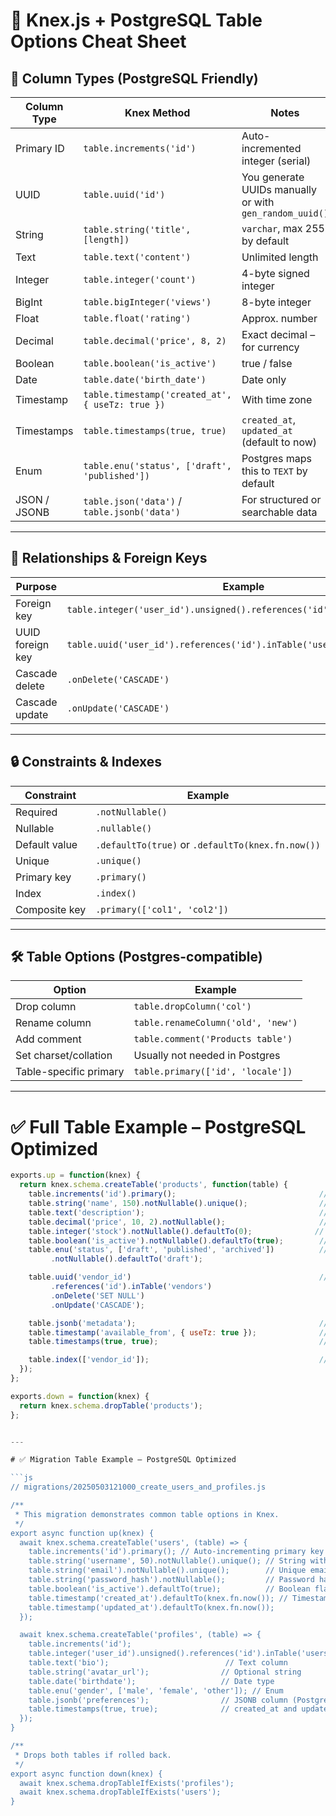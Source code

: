 # 🧠 Knex.js + PostgreSQL Table Options Cheat Sheet

## 🧾 Column Types (PostgreSQL Friendly)

| Column Type  | Knex Method                                      | Notes                                                   |
| ------------ | ------------------------------------------------ | ------------------------------------------------------- |
| Primary ID   | `table.increments('id')`                         | Auto-incremented integer (serial)                       |
| UUID         | `table.uuid('id')`                               | You generate UUIDs manually or with `gen_random_uuid()` |
| String       | `table.string('title', [length])`                | `varchar`, max 255 by default                           |
| Text         | `table.text('content')`                          | Unlimited length                                        |
| Integer      | `table.integer('count')`                         | 4-byte signed integer                                   |
| BigInt       | `table.bigInteger('views')`                      | 8-byte integer                                          |
| Float        | `table.float('rating')`                          | Approx. number                                          |
| Decimal      | `table.decimal('price', 8, 2)`                   | Exact decimal – for currency                            |
| Boolean      | `table.boolean('is_active')`                     | true / false                                            |
| Date         | `table.date('birth_date')`                       | Date only                                               |
| Timestamp    | `table.timestamp('created_at', { useTz: true })` | With time zone                                          |
| Timestamps   | `table.timestamps(true, true)`                   | `created_at`, `updated_at` (default to now)             |
| Enum         | `table.enu('status', ['draft', 'published'])`    | Postgres maps this to `TEXT` by default                 |
| JSON / JSONB | `table.json('data')` / `table.jsonb('data')`     | For structured or searchable data                       |

---

## 🔗 Relationships & Foreign Keys

| Purpose          | Example                                                                 |
| ---------------- | ----------------------------------------------------------------------- |
| Foreign key      | `table.integer('user_id').unsigned().references('id').inTable('users')` |
| UUID foreign key | `table.uuid('user_id').references('id').inTable('users')`               |
| Cascade delete   | `.onDelete('CASCADE')`                                                  |
| Cascade update   | `.onUpdate('CASCADE')`                                                  |

---

## 🔒 Constraints & Indexes

| Constraint    | Example                                           |
| ------------- | ------------------------------------------------- |
| Required      | `.notNullable()`                                  |
| Nullable      | `.nullable()`                                     |
| Default value | `.defaultTo(true)` or `.defaultTo(knex.fn.now())` |
| Unique        | `.unique()`                                       |
| Primary key   | `.primary()`                                      |
| Index         | `.index()`                                        |
| Composite key | `.primary(['col1', 'col2'])`                      |

---

## 🛠 Table Options (Postgres-compatible)

| Option                 | Example                            |
| ---------------------- | ---------------------------------- |
| Drop column            | `table.dropColumn('col')`          |
| Rename column          | `table.renameColumn('old', 'new')` |
| Add comment            | `table.comment('Products table')`  |
| Set charset/collation  | Usually not needed in Postgres     |
| Table-specific primary | `table.primary(['id', 'locale'])`  |

---

# ✅ Full Table Example – PostgreSQL Optimized

````js
exports.up = function(knex) {
  return knex.schema.createTable('products', function(table) {
    table.increments('id').primary();                                // Auto ID
    table.string('name', 150).notNullable().unique();                // Required + unique name
    table.text('description');                                       // Optional
    table.decimal('price', 10, 2).notNullable();                     // Currency
    table.integer('stock').notNullable().defaultTo(0);              // Inventory count
    table.boolean('is_active').notNullable().defaultTo(true);        // Status
    table.enu('status', ['draft', 'published', 'archived'])          // Enum status
         .notNullable().defaultTo('draft');

    table.uuid('vendor_id')                                          // UUID foreign key
         .references('id').inTable('vendors')
         .onDelete('SET NULL')
         .onUpdate('CASCADE');

    table.jsonb('metadata');                                         // Searchable JSON
    table.timestamp('available_from', { useTz: true });              // Optional timestamp
    table.timestamps(true, true);                                    // created_at, updated_at

    table.index(['vendor_id']);                                      // Index for fast filtering
  });
};

exports.down = function(knex) {
  return knex.schema.dropTable('products');
};


---

# ✅ Migration Table Example – PostgreSQL Optimized

```js
// migrations/20250503121000_create_users_and_profiles.js

/**
 * This migration demonstrates common table options in Knex.
 */
export async function up(knex) {
  await knex.schema.createTable('users', (table) => {
    table.increments('id').primary(); // Auto-incrementing primary key
    table.string('username', 50).notNullable().unique(); // String with max length, required, unique
    table.string('email').notNullable().unique();        // Unique email
    table.string('password_hash').notNullable();         // Password hash
    table.boolean('is_active').defaultTo(true);          // Boolean flag with default
    table.timestamp('created_at').defaultTo(knex.fn.now()); // Timestamp with default
    table.timestamp('updated_at').defaultTo(knex.fn.now());
  });

  await knex.schema.createTable('profiles', (table) => {
    table.increments('id');
    table.integer('user_id').unsigned().references('id').inTable('users').onDelete('CASCADE');
    table.text('bio');                          // Text column
    table.string('avatar_url');                // Optional string
    table.date('birthdate');                   // Date type
    table.enu('gender', ['male', 'female', 'other']); // Enum
    table.jsonb('preferences');                // JSONB column (PostgreSQL only)
    table.timestamps(true, true);              // created_at and updated_at with defaults
  });
}

/**
 * Drops both tables if rolled back.
 */
export async function down(knex) {
  await knex.schema.dropTableIfExists('profiles');
  await knex.schema.dropTableIfExists('users');
}
````
